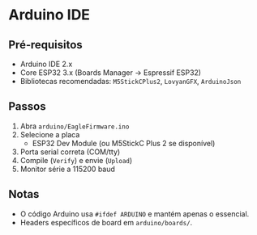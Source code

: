 # Arduino IDE

## Pré‑requisitos
- Arduino IDE 2.x
- Core ESP32 3.x (Boards Manager → Espressif ESP32)
- Bibliotecas recomendadas: `M5StickCPlus2`, `LovyanGFX`, `ArduinoJson`

## Passos
1) Abra `arduino/EagleFirmware.ino`
2) Selecione a placa
   - ESP32 Dev Module (ou M5StickC Plus 2 se disponível)
3) Porta serial correta (COM/tty)
4) Compile (`Verify`) e envie (`Upload`)
5) Monitor série a 115200 baud

## Notas
- O código Arduino usa `#ifdef ARDUINO` e mantém apenas o essencial.
- Headers específicos de board em `arduino/boards/`.

